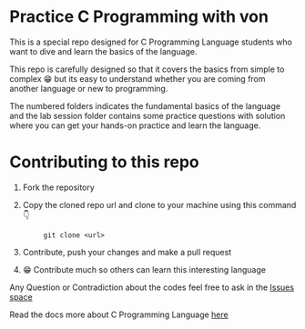 # Practice C Programming with von

This is a special repo designed for C Programming Language students who want to dive and learn the basics of the language.

This repo is carefully designed so that it covers the basics from simple to complex 😁 but its easy to understand whether you are coming from another language or new to programming.

The numbered folders indicates the fundamental basics of the language and the lab session folder contains some practice questions with solution where you can get your hands-on practice and learn the language.

# Contributing to this repo

1. Fork the repository

2. Copy the cloned repo url and clone to your machine using this command 👇

   ```git
        git clone <url>
   ```

3. Contribute, push your changes and make a pull request

4. 😁 Contribute much so others can learn this interesting language

Any Question or Contradiction about the codes feel free to ask in the [Issues space](https://github.com/vonshirco/practice-c-programming-with-von/issues)

Read the docs more about C Programming Language [here](https://www.tutorialspoint.com/cprogramming/index.htm#:~:text=C%20programming%20is%20a%20general,most%20widely%20used%20computer%20language.)

